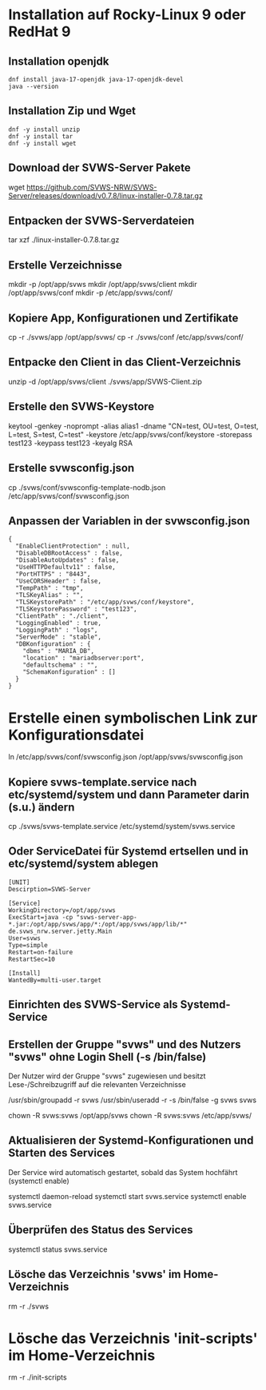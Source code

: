 # Installation auf Rocky-Linux 9 oder RedHat 9

## Installation openjdk

```
dnf install java-17-openjdk java-17-openjdk-devel
java --version
```

## Installation Zip und Wget

```
dnf -y install unzip
dnf -y install tar
dnf -y install wget
```

## Download der SVWS-Server Pakete

wget https://github.com/SVWS-NRW/SVWS-Server/releases/download/v0.7.8/linux-installer-0.7.8.tar.gz


## Entpacken der SVWS-Serverdateien

tar xzf ./linux-installer-0.7.8.tar.gz

## Erstelle Verzeichnisse

mkdir -p /opt/app/svws
mkdir /opt/app/svws/client
mkdir /opt/app/svws/conf
mkdir -p /etc/app/svws/conf/


## Kopiere App, Konfigurationen und Zertifikate
cp -r ./svws/app /opt/app/svws/
cp -r ./svws/conf /etc/app/svws/conf/

## Entpacke den Client in das Client-Verzeichnis
unzip -d /opt/app/svws/client  ./svws/app/SVWS-Client.zip

## Erstelle den SVWS-Keystore

keytool -genkey -noprompt -alias alias1 -dname "CN=test, OU=test, O=test, L=test, S=test, C=test" -keystore /etc/app/svws/conf/keystore -storepass test123 -keypass test123  -keyalg RSA

## Erstelle svwsconfig.json

cp ./svws/conf/svwsconfig-template-nodb.json /etc/app/svws/conf/svwsconfig.json

## Anpassen der Variablen in der svwsconfig.json

```
{
  "EnableClientProtection" : null,
  "DisableDBRootAccess" : false,
  "DisableAutoUpdates" : false,
  "UseHTTPDefaultv11" : false,
  "PortHTTPS" : "8443",
  "UseCORSHeader" : false,
  "TempPath" : "tmp",
  "TLSKeyAlias" : "",
  "TLSKeystorePath" : "/etc/app/svws/conf/keystore",
  "TLSKeystorePassword" : "test123",
  "ClientPath" : "./client",
  "LoggingEnabled" : true,
  "LoggingPath" : "logs",
  "ServerMode" : "stable",
  "DBKonfiguration" : {
    "dbms" : "MARIA_DB",
    "location" : "mariadbserver:port",
    "defaultschema" : "",
    "SchemaKonfiguration" : []
  }
}
```

# Erstelle einen symbolischen Link zur Konfigurationsdatei

ln /etc/app/svws/conf/svwsconfig.json /opt/app/svws/svwsconfig.json

## Kopiere svws-template.service nach etc/systemd/system und dann Parameter darin (s.u.) ändern

cp ./svws/svws-template.service /etc/systemd/system/svws.service

## Oder ServiceDatei für Systemd ertsellen und in etc/systemd/system  ablegen

```
[UNIT]
Descirption=SVWS-Server

[Service]
WorkingDirectory=/opt/app/svws
ExecStart=java -cp "svws-server-app-*.jar:/opt/app/svws/app/*:/opt/app/svws/app/lib/*" de.svws_nrw.server.jetty.Main
User=svws
Type=simple
Restart=on-failure
RestartSec=10

[Install]
WantedBy=multi-user.target
```

## Einrichten des SVWS-Service als Systemd-Service

## Erstellen der Gruppe "svws" und des Nutzers "svws" ohne Login Shell (-s /bin/false)

Der Nutzer wird der Gruppe "svws" zugewiesen und besitzt Lese-/Schreibzugriff auf die relevanten Verzeichnisse

/usr/sbin/groupadd -r svws
/usr/sbin/useradd -r -s /bin/false -g svws svws

chown -R svws:svws /opt/app/svws
chown -R svws:svws /etc/app/svws/

## Aktualisieren der Systemd-Konfigurationen und Starten des Services

Der Service wird automatisch gestartet, sobald das System hochfährt (systemctl enable)

systemctl daemon-reload
systemctl start svws.service
systemctl enable svws.service

## Überprüfen des Status des Services

systemctl status svws.service

## Lösche das Verzeichnis 'svws' im Home-Verzeichnis

rm -r ./svws

# Lösche das Verzeichnis 'init-scripts' im Home-Verzeichnis

rm -r ./init-scripts



